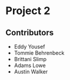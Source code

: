 # Project 2

## Contributors
- Eddy Yousef
- Tommie Behrenbeck
- Brittani Slimp
- Adams Lowe
- Austin Walker
